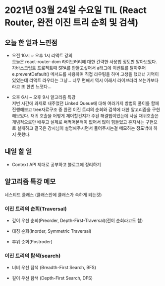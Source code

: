 # 2021년 03월 24일 수요일 TIL (React Router, 완전 이진 트리 순회 및 검색)

## 오늘 한 일과 느낀점
- 오전 10시 ~ 오후 1시 리액트 강의  
오늘은 react-router-dom 라이브러리에 대한 간략한 사용법 정도만 알아보았다. 자바스크립트 프로젝트때 SPA를 만들고싶어서 a태그에 이벤트를 달아주어 e.preventDefault() 메서드를 사용하여 직접 라우팅을 하며 고생을 했더너 기억이 있었는데 리액트 라우터는 그냥... 너무 편해서 역시 이래서 라이브러리 쓰는가보다 라고 또 한번 느꼇다...

- 오후 6시 ~ 오후 9시 알고리즘 특강  
저번 시간에 과제로 내주었던 Linked Queue에 대해 여러가지 방법의 풀이를 함께 진행해보고 tree자료구조 중 완전 이진 트리의 순회와 검색에 대한 알고리즘을 구현해보았다. 재귀 호출을 어떻게 제어할건지가 주된 해결법이었는데 사실 재귀호출은 개념적으로만 배우고 실제로 써먹어본적이 없어서 많이 힘들었고 혼자서는 구현으르 실패하고 결국은 강시님이 설명해주시면서 풀어주시는걸 메모하는 정도밖에 하지 못했다.

## 내일 할 일
- Context API 제대로 공부하고 블로그에 정리하기

## 알고리즘 특강 메모

네스티드 클래스 (클래스안에 클래스가 속하게 되는것)

### 이진 트리의 순회(Traversal)
- 깊이 우선 순회(Preorder, Depth-First-Traversal)(전이 순회라고도 함)
    
- 대칭 순회(Inorder, Symmetric Traversal)

- 후위 순회(Postroder)

### 이진 트리의 탐색(search)
- 너비 우선 탐색 (Breadth-First Search, BFS)

- 깊이 우선 탐색 (Depth-First Search, DFS)